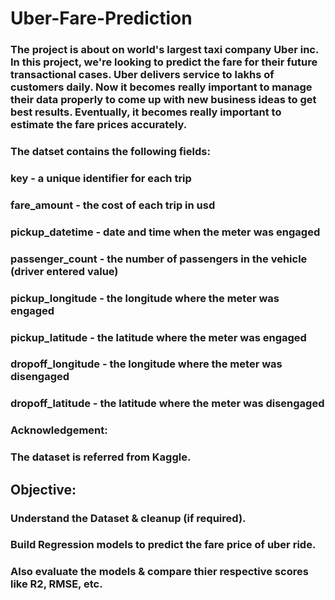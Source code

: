 # Uber-Fare-Prediction
### The project is about on world's largest taxi company Uber inc. In this project, we're looking to predict the fare for their future transactional cases. Uber delivers service to lakhs of customers daily. Now it becomes really important to manage their data properly to come up with new business ideas to get best results. Eventually, it becomes really important to estimate the fare prices accurately.
### The datset contains the following fields:
### key - a unique identifier for each trip
### fare_amount - the cost of each trip in usd
### pickup_datetime - date and time when the meter was engaged
### passenger_count - the number of passengers in the vehicle (driver entered value)
### pickup_longitude - the longitude where the meter was engaged
### pickup_latitude - the latitude where the meter was engaged
### dropoff_longitude - the longitude where the meter was disengaged
### dropoff_latitude - the latitude where the meter was disengaged
### Acknowledgement:
### The dataset is referred from Kaggle.

## Objective:
### Understand the Dataset & cleanup (if required).
### Build Regression models to predict the fare price of uber ride.
### Also evaluate the models & compare thier respective scores like R2, RMSE, etc.

